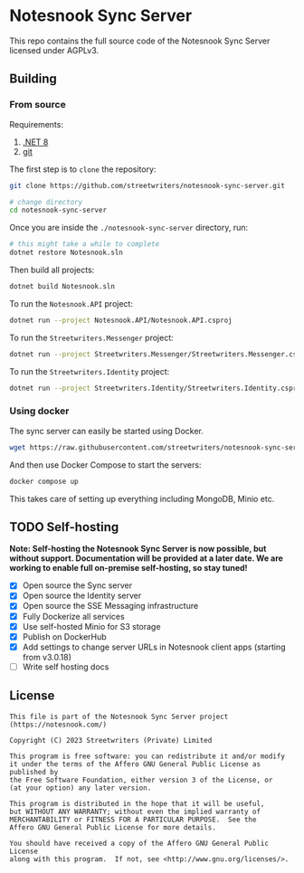 # Notesnook Sync Server

This repo contains the full source code of the Notesnook Sync Server licensed under AGPLv3.

## Building

### From source

Requirements:

1. [.NET 8](https://dotnet.microsoft.com/en-us/download/dotnet/8.0)
2. [git](https://git-scm.com/downloads)

The first step is to `clone` the repository:

```bash
git clone https://github.com/streetwriters/notesnook-sync-server.git

# change directory
cd notesnook-sync-server
```

Once you are inside the `./notesnook-sync-server` directory, run:

```bash
# this might take a while to complete
dotnet restore Notesnook.sln
```

Then build all projects:

```bash
dotnet build Notesnook.sln
```

To run the `Notesnook.API` project:

```bash
dotnet run --project Notesnook.API/Notesnook.API.csproj
```

To run the `Streetwriters.Messenger` project:

```bash
dotnet run --project Streetwriters.Messenger/Streetwriters.Messenger.csproj
```

To run the `Streetwriters.Identity` project:

```bash
dotnet run --project Streetwriters.Identity/Streetwriters.Identity.csproj
```

### Using docker

The sync server can easily be started using Docker.

```bash
wget https://raw.githubusercontent.com/streetwriters/notesnook-sync-server/master/docker-compose.yml
```

And then use Docker Compose to start the servers:

```bash
docker compose up
```

This takes care of setting up everything including MongoDB, Minio etc.

## TODO Self-hosting

**Note: Self-hosting the Notesnook Sync Server is now possible, but without support. Documentation will be provided at a later date. We are working to enable full on-premise self-hosting, so stay tuned!**

- [x] Open source the Sync server
- [x] Open source the Identity server
- [x] Open source the SSE Messaging infrastructure
- [x] Fully Dockerize all services
- [x] Use self-hosted Minio for S3 storage
- [x] Publish on DockerHub
- [x] Add settings to change server URLs in Notesnook client apps (starting from v3.0.18)
- [ ] Write self hosting docs

## License

```
This file is part of the Notesnook Sync Server project (https://notesnook.com/)

Copyright (C) 2023 Streetwriters (Private) Limited

This program is free software: you can redistribute it and/or modify
it under the terms of the Affero GNU General Public License as published by
the Free Software Foundation, either version 3 of the License, or
(at your option) any later version.

This program is distributed in the hope that it will be useful,
but WITHOUT ANY WARRANTY; without even the implied warranty of
MERCHANTABILITY or FITNESS FOR A PARTICULAR PURPOSE.  See the
Affero GNU General Public License for more details.

You should have received a copy of the Affero GNU General Public License
along with this program.  If not, see <http://www.gnu.org/licenses/>.
```
